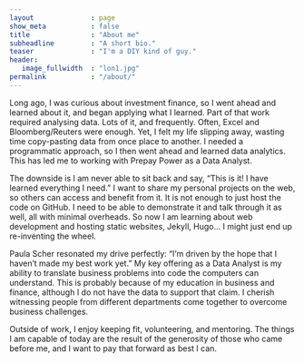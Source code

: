 ```yaml
---
layout              : page
show_meta           : false
title               : "About me"
subheadline         : "A short bio."
teaser              : "I'm a DIY kind of guy."
header:
   image_fullwidth  : "lon1.jpg"
permalink           : "/about/"
---
```

Long ago, I was curious about investment finance, so I went ahead and learned about it, and began applying what I learned. Part of that work required analysing data. Lots of it, and frequently. Often, Excel and Bloomberg/Reuters were enough. Yet, I felt my life slipping away, wasting time copy-pasting data from once place to another. I needed a programmatic approach, so I then went ahead and learned data analytics. This has led me to working with Prepay Power as a Data Analyst.

The downside is I am never able to sit back and say, “This is it! I have learned everything I need.” I want to share my personal projects on the web, so others can access and benefit from it. It is not enough to just host the code on GitHub. I need to be able to demonstrate it and talk through it as well, all with minimal overheads. So now I am learning about web development and hosting static websites, Jekyll, Hugo… I might just end up re-inventing the wheel.

Paula Scher resonated my drive perfectly: “I’m driven by the hope that I haven’t made my best work yet.”
My key offering as a Data Analyst is my ability to translate business problems into code the computers can understand. This is probably because of my education in business and finance, although I do not have the data to support that claim. I cherish witnessing people from different departments come together to overcome business challenges.

Outside of work, I enjoy keeping fit, volunteering, and mentoring. The things I am capable of today are the result of the generosity of those who came before me, and I want to pay that forward as best I can.